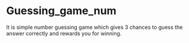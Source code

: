 # Guessing_game_num
It is simple number guessing game which gives 3 chances to guess the answer correctly and rewards you for winning.
